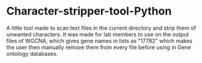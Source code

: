 # Character-stripper-tool-Python
A little tool made to scan text files in the current directory and strip them of unwanted characters. It was made for lab members to use on the output files of WGCNA, which gives gene names in lists as "17782" which makes the user then manually remove them from every file before using in Gene ontology databases.
